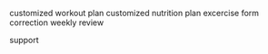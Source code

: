 customized workout plan
customized nutrition plan
excercise form correction
weekly review

support



